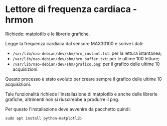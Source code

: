 # Lettore di frequenza cardiaca - hrmon

Richiede: matplotlib e le librerie grafiche.

Legge la frequenza cardiaca dal sensore MAX30100 e scrive i dati:

* `/var/lib/nao-debian/dev/shm/hrm_instant.txt`: per la lettura istantanea;
* `/var/lib/nao-debian/dev/shm/hrm_buffer.txt`: per le ultime 100 letture;
* `/var/lib/nao-debian/dev/shm/grafico.png`: per il grafico delle ultime 10 acquisizioni.

Questo processo è stato evoluto per creare sempre il grafico delle ultime 10 acquisizioni.

Tale funzionalità richiede l'installazione di matplotlib e anche delle librerie grafiche,
altrimenti non si riuscirebbe a produrre il png.

Per questo l'installazione deve avvenire da pacchetto quindi:

`sudo apt install python-matplotlib`
